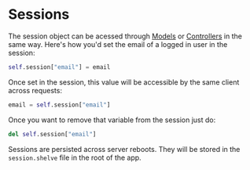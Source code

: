 # Sessions

The session object can be acessed through [Models](models.md) or [Controllers](controllers.md)
in the same way. Here's how you'd set the email of a logged in user in the session:

```python
self.session["email"] = email
```

Once set in the session, this value will be accessible by the same client across requests:

```python
email = self.session["email"]
```

Once you want to remove that variable from the session just do:

```python
del self.session["email"]
```

Sessions are persisted across server reboots. They will be stored in the `session.shelve`
file in the root of the app.
